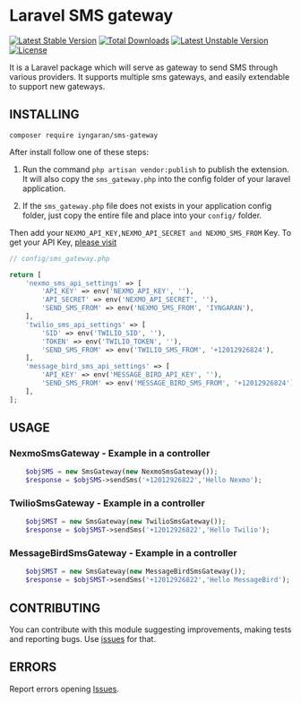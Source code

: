 # Laravel SMS gateway

[![Latest Stable Version](https://poser.pugx.org/iyngaran/sms-gateway/v/stable)](https://packagist.org/packages/iyngaran/sms-gateway)
[![Total Downloads](https://poser.pugx.org/iyngaran/sms-gateway/downloads)](https://packagist.org/packages/iyngaran/sms-gateway)
[![Latest Unstable Version](https://poser.pugx.org/iyngaran/sms-gateway/v/unstable)](https://packagist.org/packages/iyngaran/sms-gateway)
[![License](https://poser.pugx.org/iyngaran/sms-gateway/license)](https://packagist.org/packages/iyngaran/sms-gateway)

It is a Laravel package which will serve as gateway to send SMS through various providers. It supports multiple sms gateways, and easily extendable to support new gateways.

## INSTALLING

`composer require iyngaran/sms-gateway`

After install follow one of these steps:

1) Run the command `php artisan vendor:publish` to publish the extension. It will also copy the `sms_gateway.php` 
into the config folder of your laravel application.

2) If the `sms_gateway.php` file does not exists in your application config folder, just copy the entire file and place 
into your `config/` folder.

Then add your `NEXMO_API_KEY,NEXMO_API_SECRET and NEXMO_SMS_FROM` Key. To get your API Key, [please visit](https://developer.nexmo.com/)

```php
// config/sms_gateway.php

return [
    'nexmo_sms_api_settings' => [
        'API_KEY' => env('NEXMO_API_KEY', ''),
        'API_SECRET' => env('NEXMO_API_SECRET', ''),
        'SEND_SMS_FROM' => env('NEXMO_SMS_FROM', 'IYNGARAN'),
    ],
    'twilio_sms_api_settings' => [
        'SID' => env('TWILIO_SID', ''),
        'TOKEN' => env('TWILIO_TOKEN', ''),
        'SEND_SMS_FROM' => env('TWILIO_SMS_FROM', '+12012926824'),
    ],
    'message_bird_sms_api_settings' => [
        'API_KEY' => env('MESSAGE_BIRD_API_KEY', ''),
        'SEND_SMS_FROM' => env('MESSAGE_BIRD_SMS_FROM', '+12012926824'),
    ],
];
```

## USAGE

### NexmoSmsGateway - Example in a controller

```php
    $objSMS = new SmsGateway(new NexmoSmsGateway());
    $response = $objSMS->sendSms('+12012926822','Hello Nexmo');
```

### TwilioSmsGateway - Example in a controller

```php
    $objSMST = new SmsGateway(new TwilioSmsGateway());
    $response = $objSMST->sendSms('+12012926822','Hello Twilio');
```

### MessageBirdSmsGateway - Example in a controller

```php
    $objSMST = new SmsGateway(new MessageBirdSmsGateway());
    $response = $objSMST->sendSms('+12012926822','Hello MessageBird');
```
## CONTRIBUTING

You can contribute with this module suggesting improvements, making tests and reporting bugs. Use [issues](https://github.com/iyngaran/sms-gateway/issues) for that.

## ERRORS 

Report errors opening [Issues](https://github.com/iyngaran/laravel-sms-gateway/issues).
